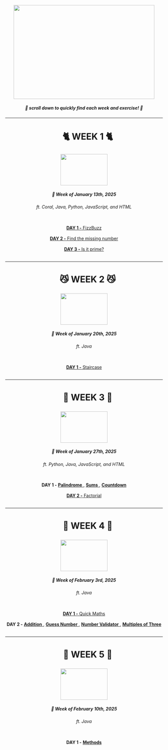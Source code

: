 <p align="center">
  <img width="450" height="300" src="https://github.com/user-attachments/assets/dcd84c84-61ac-4d00-9541-135b1c22859b">
</p>


<h5 align="center"> <p> 🚨 scroll down to quickly find each week and exercise! 🚨 </p> </h5>

---

[COMMENT]: # (WEEK 1 HEADER)

<div id="user-content-toc" align="center">
  <ul>
  <summary><h1> <p> 🐈 WEEK 1 🐈 </p> </h1></summary>
  </ul>
</div>

<p align="center">
  <img width="150" height="100" src="https://encrypted-tbn0.gstatic.com/images?q=tbn:ANd9GcQaiUx1cW-qDGop7QltS8z7wm_6GG7nIM6Kjg&s">
</p>
<h5 align="center">📆 Week of January 13th, 2025</h5>
<h6 align="center">ft. Coral, Java, Python, JavaScript, and HTML</h6>
<br>

[COMMENT]: # (WEEK 1 HEADER)



[COMMENT]: # (DAYS WITH LINKS AND DESCRIPTION)

<div align="center">
<a href="https://github.com/lgift/daily-code/tree/main/week%201/fizzbuzz">
<b>DAY 1 -</b> FizzBuzz
</a>
<br><br>

<a href="https://github.com/lgift/daily-code/blob/main/week 1/balls.py">
<b>DAY 2 -</b> Find the missing number
</a>
<br><br>

<a href="https://github.com/lgift/daily-code/tree/main/week 1/prime">
<b>DAY 3 -</b> Is it prime?
</a>
<br><br>
</div>

[COMMENT]: # (DAYS WITH LINKS AND DESCRIPTION)

---

[COMMENT]: # (WEEK 2 HEADER)

<div id="user-content-toc" align="center">
  <ul>
  <summary><h1> <p> 😼 WEEK 2 😼 </p> </h1></summary>
  </ul>
</div>

<p align="center">
  <img width="150" height="100" src="https://media.tenor.com/egehZ2LkByAAAAAM/cat-thine-ears.gif">
</p>
<h5 align="center">📆 Week of January 20th, 2025</h5>
<h6 align="center">ft. Java</h6>
<br>

[COMMENT]: # (WEEK 2 HEADER)

[COMMENT]: # (DAYS WITH LINKS AND DESCRIPTION)

<div align="center">
<a href="https://github.com/lgift/daily-code/blob/main/week%202/Stairs.java">
<b>DAY 1 -</b> Staircase
</a>
<br><br>
</div>

[COMMENT]: # (DAYS WITH LINKS AND DESCRIPTION)

---

[COMMENT]: # (WEEK 3 HEADER)

<div id="user-content-toc" align="center">
  <ul>
  <summary><h1> <p> 🎀 WEEK 3 🎀 </p> </h1></summary>
  </ul>
</div>

<p align="center">
  <img width="150" height="100" src="https://preview.redd.it/silly-kitty-3-v0-4grm3kfbym1c1.jpg?width=1080&crop=smart&auto=webp&s=55cacdcde569dbf894bce63ef49560010acb3a7e">
</p>

<h5 align="center">📆 Week of January 27th, 2025</h5>
<h6 align="center">ft. Python, Java, JavaScript, and HTML</h6>
<br>

[COMMENT]: # (WEEK 3 HEADER)

[COMMENT]: # (DAYS WITH LINKS AND DESCRIPTION)

<div align="center">
<b>DAY 1 -</b>
<a href="https://github.com/lgift/daily-code/blob/main/week%203/prompts/palindrome.py">
<b>Palindrome</b>
</a>
, 
<a href="https://github.com/lgift/daily-code/blob/main/week%203/prompts/Sum.java">
<b>Sums</b>
</a>
, 
<a href="https://github.com/lgift/daily-code/tree/main/week%203/prompts/countdown">
<b>Countdown </b>
</a>
<br><br>
</div>

<div align="center">
<a href="https://github.com/lgift/daily-code/blob/main/week%203/factorial.java">
<b>DAY 2 -</b> Factorial
</a>
<br><br>
</div>

[COMMENT]: # (DAYS WITH LINKS AND DESCRIPTION)

---

[COMMENT]: # (WEEK 4 HEADER)

<div id="user-content-toc" align="center">
  <ul>
  <summary><h1> <p> 🎊 WEEK 4 🎊 </p> </h1></summary>
  </ul>
</div>

<p align="center">
  <img width="150" height="100" src="https://github.com/user-attachments/assets/5fd2a9ba-a5a0-4fc6-adb1-988e785dad17">
</p>

<h5 align="center">📆 Week of February 3rd, 2025</h5>
<h6 align="center">ft. Java</h6>
<br>

[COMMENT]: # (WEEK 4 HEADER)

[COMMENT]: # (DAYS WITH LINKS AND DESCRIPTION)

<div align="center">
<a href="https://github.com/lgift/daily-code/blob/main/week%204/JavaQuickMaths.java">
<b>DAY 1 -</b> Quick Maths
</a>
<br><br>
</div>

<div align="center">
<b>DAY 2 -</b>
<a href="https://github.com/lgift/daily-code/blob/main/week%204/Addition.java">
<b>Addition</b>
</a>
, 
<a href="https://github.com/lgift/daily-code/blob/main/week%204/GuessNumber.java">
<b>Guess Number</b>
</a>
, 
<a href="https://github.com/lgift/daily-code/blob/main/week%204/DoIt.java">
<b>Number Validator</b>
</a>
,
<a href="https://github.com/lgift/daily-code/blob/main/week%204/ThreeIsNotTheMagicNumber.java">
<b>Multiples of Three</b>
</a>
<br><br>
</div>

[COMMENT]: # (DAYS WITH LINKS AND DESCRIPTION)

---

[COMMENT]: # (WEEK 5 HEADER)

<div id="user-content-toc" align="center">
  <ul>
  <summary><h1> <p> 🛒 WEEK 5 🛒 </p> </h1></summary>
  </ul>
</div>

<p align="center">
  <img width="150" height="100" src="https://github.com/user-attachments/assets/5fd2a9ba-a5a0-4fc6-adb1-988e785dad17">
</p>

<h5 align="center">📆 Week of February 10th, 2025</h5>
<h6 align="center">ft. Java</h6>
<br>

[COMMENT]: # (WEEK 5 HEADER)

[COMMENT]: # (DAYS WITH LINKS AND DESCRIPTION)

<div align="center">
<b>DAY 1 -</b>
<a href="https://github.com/lgift/daily-code/blob/main/week%205/AllInOne.java">
<b>Methods</b>
</a>


[COMMENT]: # (DAYS WITH LINKS AND DESCRIPTION)